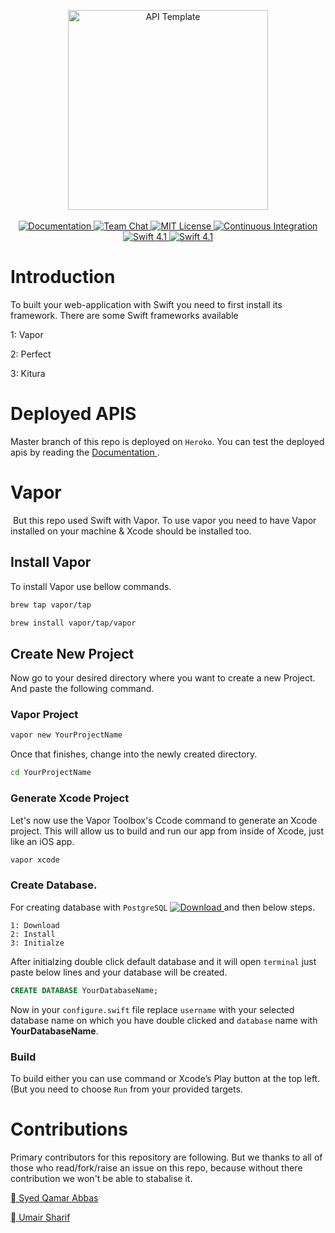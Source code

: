 <p align="center">
    <img src="https://user-images.githubusercontent.com/1342803/36623515-7293b4ec-18d3-11e8-85ab-4e2f8fb38fbd.png" width="320" alt="API Template">
    <br>
    <br>
    <a href="http://docs.vapor.codes/3.0/">
        <img src="http://img.shields.io/badge/read_the-docs-2196f3.svg" alt="Documentation">
    </a>
    <a href="https://discord.gg/vapor">
        <img src="https://img.shields.io/discord/431917998102675485.svg" alt="Team Chat">
    </a>
    <a href="LICENSE">
        <img src="http://img.shields.io/badge/license-MIT-brightgreen.svg" alt="MIT License">
    </a>
    <a href="https://circleci.com/gh/vapor/api-template">
        <img src="https://circleci.com/gh/vapor/api-template.svg?style=shield" alt="Continuous Integration">
    </a>
    <a href="https://swift.org">
        <img src="http://img.shields.io/badge/swift-4.1-brightgreen.svg" alt="Swift 4.1">
    </a>
    <a href="https://www.facebook.com/syedqamar.a">
        <img src="http://img.shields.io/badge/Developer-Syed_Qamar-iOS.svg" alt="Swift 4.1">
    </a>
</center>


# Introduction 
To built your web-application with Swift you need to first install its framework. There are some Swift frameworks available 

1: Vapor

2: Perfect

3: Kitura

# Deployed APIS
Master branch of this repo is deployed on `Heroko`. You can test the deployed apis by reading the <a href=https://documenter.getpostman.com/view/1828110/S17kyB1R>Documentation </a>.

# Vapor
 But this repo used Swift with Vapor. To use vapor you need to have Vapor installed on your machine & Xcode should be installed too.  
 
## Install Vapor  
 
 To install Vapor use bellow commands.  
 
``` bash
brew tap vapor/tap
```

``` bash
brew install vapor/tap/vapor
```

## Create New Project
Now go to your desired directory where you want to create a new Project. And paste the following command.

### Vapor Project

``` bash 
vapor new YourProjectName
```

Once that finishes, change into the newly created directory.


``` bash
cd YourProjectName
```

### Generate Xcode Project

Let's now use the Vapor Toolbox's Ccode command to generate an Xcode project. This will allow us to build and run our app from inside of Xcode, just like an iOS app.

``` bash
vapor xcode
```

### Create Database.

For creating database with `PostgreSQL` <a href="https://github.com/PostgresApp/PostgresApp/releases/download/v2.2.2/Postgres-2.2.2-11.dmg">
        <img src="https://img.shields.io/badge/Download-PostgreSQL-f47139.svg" alt="Download"></img>
    </a> and then below steps.
    


    1: Download
    2: Install
    3: Initialze


After initialzing double click default database and it will open `terminal` just paste below lines and your database will be created.

``` sql
CREATE DATABASE YourDatabaseName;
```

Now in your `configure.swift` file replace `username` with your selected database name on which you have double clicked and `database` name with **YourDatabaseName**.

### Build

To build either you can use command or Xcode’s Play button at the top left. (But you need to choose ```Run``` from your provided targets.

# Contributions
Primary contributors for this repository are following. But we thanks to all of those who read/fork/raise an issue on this repo, because without there contribution we won't be able to stabalise it.

<a href=mailto://syedqamar.a1@gmail.com> Syed Qamar Abbas</a>

<a href=mailto://umairsharif99@gmail.com> Umair Sharif</a>

